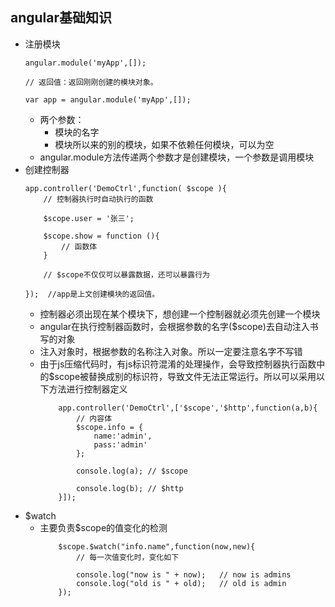 ## angular基础知识
- 注册模块
    ```
    angular.module('myApp',[]);
    
    // 返回值：返回刚刚创建的模块对象。
    
    var app = angular.module('myApp',[]);
    ```
    + 两个参数：
        + 模块的名字
        + 模块所以来的别的模块，如果不依赖任何模块，可以为空
    + angular.module方法传递两个参数才是创建模块，一个参数是调用模块
- 创建控制器
    ```
    app.controller('DemoCtrl',function( $scope ){     
        // 控制器执行时自动执行的函数   
        
        $scope.user = '张三';
        
        $scope.show = function (){
            // 函数体
        }
        
        // $scope不仅仅可以暴露数据，还可以暴露行为
        
    });  //app是上文创建模块的返回值。
    ```
    + 控制器必须出现在某个模块下，想创建一个控制器就必须先创建一个模块
    + angular在执行控制器函数时，会根据参数的名字($scope)去自动注入书写的对象
    + 注入对象时，根据参数的名称注入对象。所以一定要注意名字不写错
    + 由于js压缩代码时，有js标识符混淆的处理操作，会导致控制器执行函数中的$scope被替换成别的标识符，导致文件无法正常运行。所以可以采用以下方法进行控制器定义
        ```
            app.controller('DemoCtrl',['$scope','$http',function(a,b){
                // 内容体
                $scope.info = {
    				name:'admin',
    				pass:'admin'
    			};
                
                console.log(a); // $scope
                
                console.log(b); // $http
            }]);
        ```
- $watch 
    + 主要负责$scope的值变化的检测
        ```
            $scope.$watch("info.name",function(now,new){
                // 每一次值变化时，变化如下
                
                console.log("now is " + now);   // now is admins
				console.log("old is " + old);   // old is admin
            });
        ```